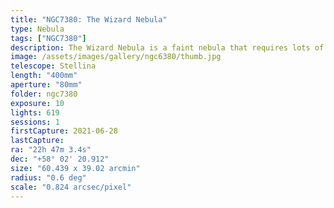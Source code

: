 ```yaml
---
title: "NGC7380: The Wizard Nebula"
type: Nebula
tags: ["NGC7380"]
description: The Wizard Nebula is a faint nebula that requires lots of exposures and possibly a filter to see. It surrounds a young cluster of stars.
image: /assets/images/gallery/ngc6380/thumb.jpg
telescope: Stellina
length: "400mm"
aperture: "80mm"
folder: ngc7380
exposure: 10
lights: 619 
sessions: 1
firstCapture: 2021-06-28 
lastCapture:
ra: "22h 47m 3.4s"
dec: "+58° 02' 20.912"
size: "60.439 x 39.02 arcmin"
radius: "0.6 deg"
scale: "0.824 arcsec/pixel"
---
```

